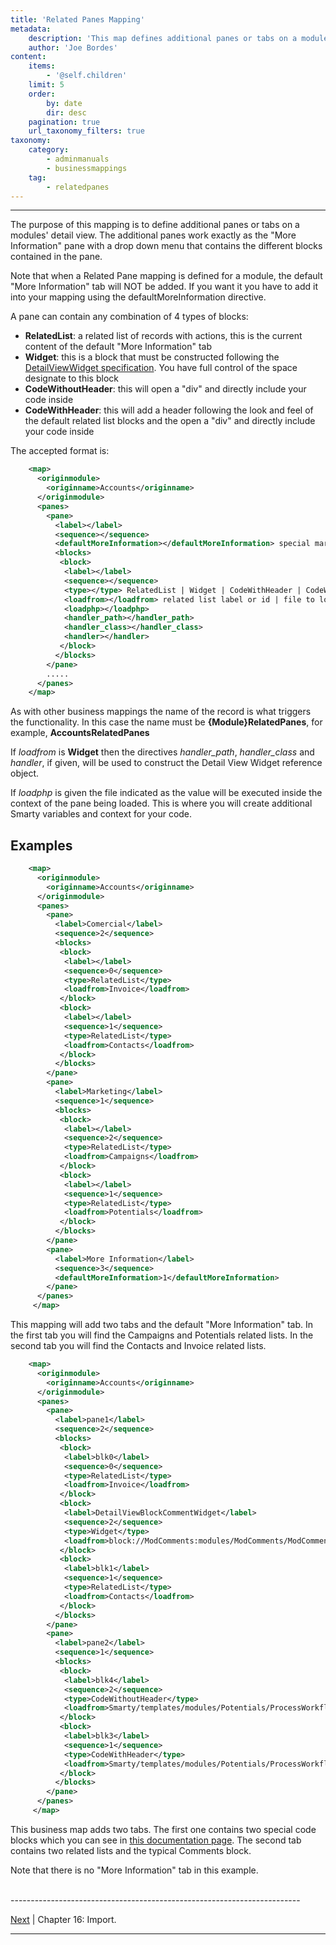 ```yaml
---
title: 'Related Panes Mapping'
metadata:
    description: 'This map defines additional panes or tabs on a modules detail view.'
    author: 'Joe Bordes'
content:
    items:
        - '@self.children'
    limit: 5
    order:
        by: date
        dir: desc
    pagination: true
    url_taxonomy_filters: true
taxonomy:
    category:
        - adminmanuals
        - businessmappings
    tag:
        - relatedpanes
---
```

---

The purpose of this mapping is to define additional panes or tabs on a
modules' detail view. The additional panes work exactly as the "More
Information" pane with a drop down menu that contains the different
blocks contained in the pane.

<div class="notices yellow">
Note that when a Related Pane
mapping is defined for a module, the default "More Information" tab will
NOT be added. If you want it you have to add it into your mapping
using the defaultMoreInformation directive.
</div>

A pane can contain any combination of 4 types of blocks:

-   **RelatedList**: a related list of records with actions, this is the
    current content of the default "More Information" tab
-   **Widget**: this is a block that must be constructed following the
    [DetailViewWidget specification](http://localhost/coreBOSDocumentation/developer-guide/architecture-concepts/add_special_block). You
    have full control of the space designate to this block
-   **CodeWithoutHeader**: this will open a "div" and directly include
    your code inside
-   **CodeWithHeader**: this will add a header following the look and
    feel of the default related list blocks and the open a "div" and
    directly include your code inside

The accepted format is:
```xml
    <map>
      <originmodule>
        <originname>Accounts</originname>
      </originmodule>
      <panes>
        <pane>
          <label></label>
          <sequence></sequence>
          <defaultMoreInformation></defaultMoreInformation> special marker to get default application more information, if present the blocks sections is ignored
          <blocks>
           <block>
            <label></label>
            <sequence></sequence>
            <type></type> RelatedList | Widget | CodeWithHeader | CodeWithoutHeader
            <loadfrom></loadfrom> related list label or id | file to load | widget reference
            <loadphp></loadphp>
            <handler_path></handler_path>
            <handler_class></handler_class>
            <handler></handler>
           </block>
          </blocks>
        </pane>
        .....
      </panes>
    </map>
```
As with other business mappings the name of the record is what triggers
the functionality. In this case the name must be
**{Module}RelatedPanes**, for example, **AccountsRelatedPanes**

If *loadfrom* is **Widget** then the directives *handler\_path*,
*handler\_class* and *handler*, if given, will be used to construct the
Detail View Widget reference object.

If *loadphp* is given the file indicated as the value will be executed
inside the context of the pane being loaded. This is where you will
create additional Smarty variables and context for your code.

Examples
--------
```xml
    <map>
      <originmodule>
        <originname>Accounts</originname>
      </originmodule>
      <panes>
        <pane>
          <label>Comercial</label>
          <sequence>2</sequence>
          <blocks>
           <block>
            <label></label>
            <sequence>0</sequence>
            <type>RelatedList</type>
            <loadfrom>Invoice</loadfrom>
           </block>
           <block>
            <label></label>
            <sequence>1</sequence>
            <type>RelatedList</type>
            <loadfrom>Contacts</loadfrom>
           </block>
          </blocks>
        </pane>
        <pane>
          <label>Marketing</label>
          <sequence>1</sequence>
          <blocks>
           <block>
            <label></label>
            <sequence>2</sequence>
            <type>RelatedList</type>
            <loadfrom>Campaigns</loadfrom>
           </block>
           <block>
            <label></label>
            <sequence>1</sequence>
            <type>RelatedList</type>
            <loadfrom>Potentials</loadfrom>
           </block>
          </blocks>
        </pane>
        <pane>
          <label>More Information</label>
          <sequence>3</sequence>
          <defaultMoreInformation>1</defaultMoreInformation>
        </pane>
      </panes>
     </map>
```
This mapping will add two tabs and the default "More Information" tab.
In the first tab you will find the Campaigns and Potentials related
lists. In the second tab you will find the Contacts and Invoice related
lists.
```xml
    <map>
      <originmodule>
        <originname>Accounts</originname>
      </originmodule>
      <panes>
        <pane>
          <label>pane1</label>
          <sequence>2</sequence>
          <blocks>
           <block>
            <label>blk0</label>
            <sequence>0</sequence>
            <type>RelatedList</type>
            <loadfrom>Invoice</loadfrom>
           </block>
           <block>
            <label>DetailViewBlockCommentWidget</label>
            <sequence>2</sequence>
            <type>Widget</type>
            <loadfrom>block://ModComments:modules/ModComments/ModComments.php</loadfrom>
           </block>
           <block>
            <label>blk1</label>
            <sequence>1</sequence>
            <type>RelatedList</type>
            <loadfrom>Contacts</loadfrom>
           </block>
          </blocks>
        </pane>
        <pane>
          <label>pane2</label>
          <sequence>1</sequence>
          <blocks>
           <block>
            <label>blk4</label>
            <sequence>2</sequence>
            <type>CodeWithoutHeader</type>
            <loadfrom>Smarty/templates/modules/Potentials/ProcessWorkflow_edit.tpl</loadfrom>
           </block>
           <block>
            <label>blk3</label>
            <sequence>1</sequence>
            <type>CodeWithHeader</type>
            <loadfrom>Smarty/templates/modules/Potentials/ProcessWorkflow_detail.tpl</loadfrom>
           </block>
          </blocks>
        </pane>
      </panes>
     </map>
```
This business map adds two tabs. The first one contains two special code
blocks which you can see in [this documentation
page](http://localhost/coreBOSDocumentation/developer-guide/architecture-concepts/add_editdetail_block). The second tab contains two
related lists and the typical Comments block.

Note that there is no "More Information" tab in this example.

<br>
------------------------------------------------------------------------

[Next](http://localhost/coreBOSDocumentation/configuration-tools/business-maps/import) | Chapter 16: Import.

------------------------------------------------------------------------